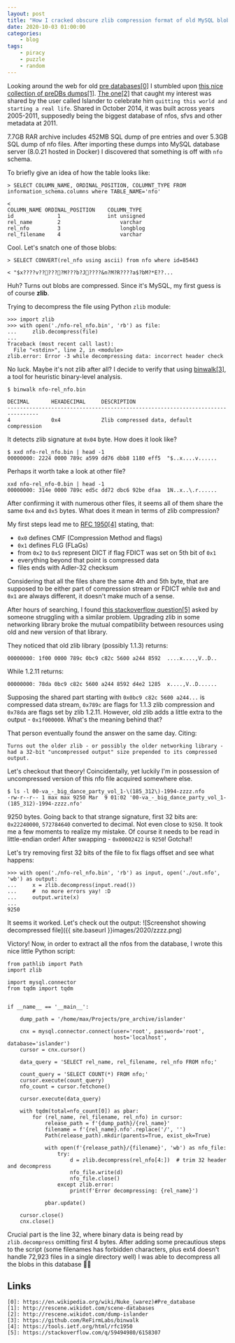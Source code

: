 ```yaml
---
layout: post
title: "How I cracked obscure zlib compression format of old MySQL blobs"
date: 2020-10-03 01:00:00
categories:
    - blog
tags:
    - piracy
    - puzzle
    - random
---
```


Looking around the web for old [pre databases\[0\]][0] I stumbled upon [this nice collection of preDBs dumps\[1\]][1]. [The one\[2\]][2] that caught my interest was shared by the user called Islander to celebrate him `quitting this world and starting a real life`. Shared in October 2014, it was built across years 2005-2011, supposedly being the biggest database of nfos, sfvs and other metadata at 2011.

7.7GB RAR archive includes 452MB SQL dump of pre entries and over 5.3GB SQL dump of nfo files. After importing these dumps into MySQL database server (8.0.21 hosted in Docker) I discovered that something is off with `nfo` schema. 

<!--break-->

To briefly give an idea of how the table looks like:

```
> SELECT COLUMN_NAME, ORDINAL_POSITION, COLUMNT_TYPE FROM information_schema.columns where TABLE_NAME='nfo'

<
COLUMN_NAME	ORDINAL_POSITION    COLUMN_TYPE
id              1	            int unsigned
rel_name        2                   varchar
rel_nfo         3                   longblog
rel_filename    4                   varchar	
```

Cool. Let's snatch one of those blobs:
```
> SELECT CONVERT(rel_nfo using ascii) from nfo where id=85443

< "$x????v??????M???b?J????&n?M?R????a$?bM?*E??...
```

Huh? Turns out blobs are compressed. Since it's MySQL, my first guess is of course **zlib**.

Trying to decompress the file using Python `zlib` module:
```
>>> import zlib
>>> with open('./nfo-rel_nfo.bin', 'rb') as file:
...     zlib.decompress(file)
... 
Traceback (most recent call last):
  File "<stdin>", line 2, in <module>
zlib.error: Error -3 while decompressing data: incorrect header check
```

No luck. Maybe it's not zlib after all? I decide to verify that using [binwalk\[3\]][3], a tool for heuristic binary-level analysis.
```
$ binwalk nfo-rel_nfo.bin

DECIMAL       HEXADECIMAL     DESCRIPTION
--------------------------------------------------------------------------------
4             0x4             Zlib compressed data, default compression
```

It detects zlib signature at `0x04` byte. How does it look like?

```
$ xxd nfo-rel_nfo.bin | head -1
00000000: 2224 0000 789c a599 dd76 dbb8 1180 eff5  "$..x....v......
```

Perhaps it worth take a look at other file?

```
xxd nfo-rel_nfo-0.bin | head -1
00000000: 314e 0000 789c ed5c dd72 dbc6 92be dfaa  1N..x..\.r......
```

After confirming it with numerous other files, it seems all of them share the same `0x4` and `0x5` bytes. What does it mean in terms of zlib compression?

My first steps lead me to [RFC 1950\[4\]][4] stating, that:
- `0x0` defines CMF (Compression Method and flags)
- `0x1` defines FLG (FLaGs)
- from `0x2` to `0x5` represent DICT if flag FDICT was set on 5th bit of `0x1`
- everything beyond that point is compressed data
- files ends with Adler-32 checksum

Considering that all the files share the same 4th and 5th byte, that are supposed to be either part of compression stream or FDICT while `0x0` and `0x1` are always different, it doesn't make much of a sense.

After hours of searching, I found [this stackoverflow question\[5\]][5] asked by someone struggling with a similar problem. Upgrading zlib in some networking library broke the mutual compatibility between resources using old and new version of that library.

They noticed that old zlib library (possibly 1.1.3) returns:
```
00000000: 1f00 0000 789c 0bc9 c82c 5600 a244 8592  ....x....,V..D..
```

While 1.2.11 returns:
```
00000000: 78da 0bc9 c82c 5600 a244 8592 d4e2 1285  x....,V..D......
```

Supposing the shared part starting with `0x0bc9 c82c 5600 a244...` is compressed data stream, `0x789c` are flags for 1.1.3 zlib compression and `0x78da` are flags set by zlib 1.2.11. However, old zlib adds a little extra to the output - `0x1f000000`. What's the meaning behind that?

That person eventually found the answer on the same day. Citing:
```
Turns out the older zlib - or possibly the older networking library - had a 32-bit "uncompressed output" size prepended to its compressed output.
```

Let's checkout that theory! Coincidentally, yet luckily I'm in possession of uncompressed version of this nfo file acquired somewhere else.
```
$ ls -l 00-va_-_big_dance_party_vol_1-\(185_312\)-1994-zzzz.nfo 
-rw-r--r-- 1 max max 9250 Mar  9 01:02 '00-va_-_big_dance_party_vol_1-(185_312)-1994-zzzz.nfo'
```

9250 bytes. Going back to that strange signature, first 32 bits are: `0x22240000`, `572784640` converted to decimal. Not even close to `9250`. It took me a few moments to realize my mistake. Of course it needs to be read in little-endian order! After swapping - `0x00002422` is `9250`! Gotcha!!

Let's try removing first 32 bits of the file to fix flags offset and see what happens:
```
>>> with open('./nfo-rel_nfo.bin', 'rb') as input, open('./out.nfo', 'wb') as output:
...     x = zlib.decompress(input.read())
...     #  no more errors yay! :D
...     output.write(x)
... 
9250
```

It seems it worked. Let's check out the output:
![Screenshot showing decompressed file]({{ site.baseurl }}images/2020/zzzz.png)

Victory! Now, in order to extract all the nfos from the database, I wrote this nice little Python script:
```
from pathlib import Path
import zlib

import mysql.connector
from tqdm import tqdm


if __name__ == '__main__':

    dump_path = '/home/max/Projects/pre_archive/islander'

    cnx = mysql.connector.connect(user='root', password='root',
                                  host='localhost', database='islander')
    cursor = cnx.cursor()

    data_query = 'SELECT rel_name, rel_filename, rel_nfo FROM nfo;'

    count_query = 'SELECT COUNT(*) FROM nfo;'
    cursor.execute(count_query)
    nfo_count = cursor.fetchone()

    cursor.execute(data_query)

    with tqdm(total=nfo_count[0]) as pbar:
        for (rel_name, rel_filename, rel_nfo) in cursor:
            release_path = f'{dump_path}/{rel_name}'
            filename = f'{rel_name}.nfo'.replace('/', '')
            Path(release_path).mkdir(parents=True, exist_ok=True)

            with open(f'{release_path}/{filename}', 'wb') as nfo_file:
                try:
                    d = zlib.decompress(rel_nfo[4:])  # trim 32 header and decompress
                    nfo_file.write(d)
                    nfo_file.close()
                except zlib.error:
                    print(f'Error decompressing: {rel_name}')

            pbar.update()

    cursor.close()
    cnx.close()

```

Crucial part is the line 32, where binary data is being read by `zlib.decompress` omitting first 4 bytes. After adding some precautious steps to the script (some filenames has forbidden characters, plus ext4 doesn't handle 72,923 files in a single directory well) I was able to decompress all the blobs in this database 🎉🥰
## Links
~~~
[0]: https://en.wikipedia.org/wiki/Nuke_(warez)#Pre_database
[1]: http://rescene.wikidot.com/scene-databases
[2]: http://rescene.wikidot.com/dump-islander
[3]: https://github.com/ReFirmLabs/binwalk
[4]: https://tools.ietf.org/html/rfc1950
[5]: https://stackoverflow.com/q/59494980/6158307
~~~

[0]: https://en.wikipedia.org/wiki/Nuke_(warez)#Pre_database
[1]: http://rescene.wikidot.com/scene-databases
[2]: http://rescene.wikidot.com/dump-islander
[3]: https://github.com/ReFirmLabs/binwalk
[4]: https://tools.ietf.org/html/rfc1950
[5]: https://stackoverflow.com/q/59494980/6158307